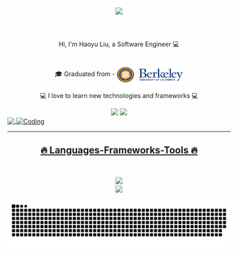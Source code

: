 <h1 align="center">
  <a href="https://git.io/typing-svg">
    <img src="https://readme-typing-svg.herokuapp.com/?lines=Hi+There!+👋;+Myself+Haoyu+Liu!;&center=true&size=30">
  </a>
</h1>

<br>
<p align="center">
  Hi, I'm Haoyu Liu, a Software Engineer 💻
  <br>
  <br>
  🎓 Graduated from - <a href="#"><img src="./UC-Berkeley-logo.png" alt="UCB" title="UCB" align="center" width="150" height="75"/></a>
  <br>
  💻 I love to learn new technologies and frameworks 💻
  <br>
</p>

<div align="center"> 
  <a href = "liu_haoyu@berkeley.edu"><img src="https://img.shields.io/badge/-Gmail-%23333?style=for-the-badge&logo=gmail&logoColor=white" target="_blank"></a>
  <a href="www.linkedin.com/in/haoyu-liu666" target="_blank"><img src="https://img.shields.io/badge/-LinkedIn-%230077B5?style=for-the-badge&logo=linkedin&logoColor=white" target="_blank"></a> 
</div>

 <div>
  <a href="https://github.com/HaoyL666">
   <img align="center" height="170" src="https://github-readme-stats.vercel.app/api/top-langs/?username=HaoyL666&layout=compact&langs_count=16&theme=dracula"/>
  <!-- <img align="center" src="https://github-readme-stats.vercel.app/api?username=HaoyL666&show_icons=true&theme=dracula&include_all_commits=true&count_private=true&hide=issues"/> -->
  <img align="center" alt="Coding" height="170" width="auto" src="https://res.cloudinary.com/practicaldev/image/fetch/s--sNXjzc6P--/c_limit%2Cf_auto%2Cfl_progressive%2Cq_66%2Cw_880/https://media1.tenor.com/images/0c34272909ee2a4db5606a014082312b/tenor.gif%3Fitemid%3D15828752">
</div>

<hr>
<h2 align="center">🔥 Languages-Frameworks-Tools 🔥</h2>
<br>
<p align="center">
  <a href="https://skillicons.dev">
    <img src="https://skillicons.dev/icons?i=git,react,nodejs,github,js,java,css,express,graphql,webpack" /><br>
    <img src="https://skillicons.dev/icons?i=aws,kubernetes,docker,grafana,mongodb,postgres,html,redux" />

  </a>
</p>
<picture>
  <source media="(prefers-color-scheme: dark)" srcset="https://raw.githubusercontent.com/HaoyL666/HaoyL666/output/github-contribution-grid-snake-dark.svg">
  <source media="(prefers-color-scheme: light)" srcset="https://raw.githubusercontent.com/HaoyL666/HaoyL666/output/github-contribution-grid-snake.svg">
  <img alt="github contribution grid snake animation" src="https://raw.githubusercontent.com/HaoyL666/HaoyL666/output/github-contribution-grid-snake.svg">
</picture>



<!--
**HaoyL666/HaoyL666** is a ✨ _special_ ✨ repository because its `README.md` (this file) appears on your GitHub profile.

Here are some ideas to get you started:

- 🔭 I’m currently working on ...
- 🌱 I’m currently learning ...
- 👯 I’m looking to collaborate on ...
- 🤔 I’m looking for help with ...
- 💬 Ask me about ...
- 📫 How to reach me: ...
- 😄 Pronouns: ...
- ⚡ Fun fact: ...
-->
